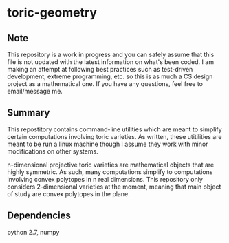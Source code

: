 toric-geometry
==============

Note
-----
This repository is a work in progress and you can safely assume that this file
is not updated with the latest information on what's been coded. I am making an
attempt at following best practices such as test-driven development, extreme
programming, etc. so this is as much a CS design project as a mathematical one.
If you have any questions, feel free to email/message me.

Summary
-----
This repostitory contains command-line utilities which are meant to simplify
certain computations involving toric varieties. As written, these utitilities
are meant to be run a linux machine though I assume they work with minor
modifications on other systems.

n-dimensional projective toric varieties are mathematical objects that are
highly symmetric.  As such, many computations simplify to computations
involving convex polytopes in n real dimensions. This repository only considers
2-dimensional varieties at the moment, meaning that main object of study are
convex polytopes in the plane.

Dependencies
-----
python 2.7, numpy
